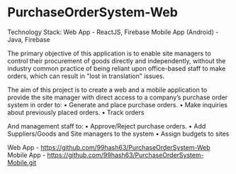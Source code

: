 # PurchaseOrderSystem-Web
Technology Stack:
Web App - ReactJS, Firebase
Mobile App (Android) - Java, Firebase
 
The primary objective of this application is to enable site managers to control their procurement of goods directly and independently, without the industry common practice of being reliant upon office-based staff to make orders, which can result in "lost in translation" issues.

The aim of this project is to create a web and a mobile application to provide the site manager with direct access to a company’s purchase order system in order to:
• Generate and place purchase orders.
• Make inquiries about previously placed orders.
• Track orders

And management staff to:
• Approve/Reject purchase orders.
• Add Suppliers/Goods and Site managers to the system
• Assign budgets to sites

Web App - https://github.com/99hash63/PurchaseOrderSystem-Web
Mobile App - https://github.com/99hash63/PurchaseOrderSystem-Mobile.git
